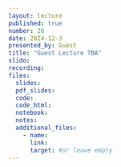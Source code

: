 ```yaml
---
layout: lecture
published: true
number: 26
date: 2024-12-3
presented_by: Guest
title: "Guest Lecture TBA"
slido:
recording:
files:
  slides:
  pdf_slides:
  code:
  code_html:
  notebook:
  notes:
  additional_files:
    - name:
      link:
      target: #or leave empty
---
```

